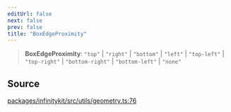 ```yaml
---
editUrl: false
next: false
prev: false
title: "BoxEdgeProximity"
---
```


> **BoxEdgeProximity**: `"top"` \| `"right"` \| `"bottom"` \| `"left"` \| `"top-left"` \| `"top-right"` \| `"bottom-right"` \| `"bottom-left"` \| `"none"`

## Source

[packages/infinitykit/src/utils/geometry.ts:76](https://github.com/nodenogg-in/alpha-p2p/blob/265a0e2/packages/infinitykit/src/utils/geometry.ts#L76)
